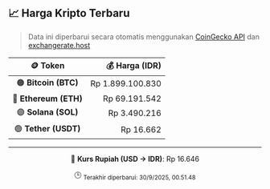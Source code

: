 

<!-- HARGA_KRIPTO -->
## 📈 Harga Kripto Terbaru

> Data ini diperbarui secara otomatis menggunakan [CoinGecko API](https://www.coingecko.com/) dan [exchangerate.host](https://exchangerate.host/)

<div align="center">

| 🪙 Token | 💰 Harga (IDR) |
|:------:|---------------:|
| 🟠 **Bitcoin (BTC)**   | Rp 1.899.100.830 |
| 🔵 **Ethereum (ETH)**  | Rp 69.191.542 |
| 🟣 **Solana (SOL)**    | Rp 3.490.216 |
| 🟢 **Tether (USDT)**   | Rp 16.662 |

---

💱 **Kurs Rupiah (USD → IDR)**: Rp 16.646

🕒 <sub>Terakhir diperbarui: 30/9/2025, 00.51.48</sub>

</div>
<!-- /HARGA_KRIPTO -->